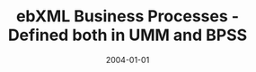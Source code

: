 ---
abstract: ''
authors:
- Birgit Hofreiter
- Christian Huemer
date: '2004-01-01'
featured: false
links:
- name: Publik
  url: https://publik.tuwien.ac.at/showentry.php?ID=203823&lang=2
publication: 'Vortrag: 1st Workshop of German Informatics Society e.V., Marburg, Germany;
  2004; in: "1st Workshop of German Informatics Society e.V. (GI): XML Interchange
  Formats for Business Process Management (XML4BPM 2004)", (2004), S. 81 - 102'
publication_types:
- '1'
publishDate: '2004-01-01'
title: ebXML Business Processes - Defined both in UMM and BPSS
url_pdf: ''
---